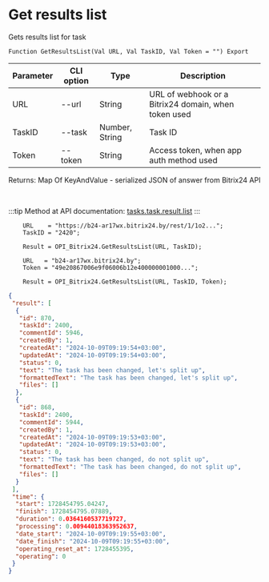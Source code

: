 ﻿---
sidebar_position: 6
---

# Get results list
 Gets results list for task



`Function GetResultsList(Val URL, Val TaskID, Val Token = "") Export`

  | Parameter | CLI option | Type | Description |
  |-|-|-|-|
  | URL | --url | String | URL of webhook or a Bitrix24 domain, when token used |
  | TaskID | --task | Number, String | Task ID |
  | Token | --token | String | Access token, when app auth method used |

  
  Returns:  Map Of KeyAndValue - serialized JSON of answer from Bitrix24 API

<br/>

:::tip
Method at API documentation: [tasks.task.result.list](https://dev.1c-bitrix.ru/rest_help/tasks/task/tasks/tasks_task_result.list.php)
:::
<br/>


```bsl title="Code example"
    URL    = "https://b24-ar17wx.bitrix24.by/rest/1/1o2...";
    TaskID = "2420";

    Result = OPI_Bitrix24.GetResultsList(URL, TaskID);

    URL   = "b24-ar17wx.bitrix24.by";
    Token = "49e20867006e9f06006b12e400000001000...";

    Result = OPI_Bitrix24.GetResultsList(URL, TaskID, Token);
```
 



```json title="Result"
{
 "result": [
  {
   "id": 870,
   "taskId": 2400,
   "commentId": 5946,
   "createdBy": 1,
   "createdAt": "2024-10-09T09:19:54+03:00",
   "updatedAt": "2024-10-09T09:19:54+03:00",
   "status": 0,
   "text": "The task has been changed, let's split up",
   "formattedText": "The task has been changed, let's split up",
   "files": []
  },
  {
   "id": 868,
   "taskId": 2400,
   "commentId": 5944,
   "createdBy": 1,
   "createdAt": "2024-10-09T09:19:53+03:00",
   "updatedAt": "2024-10-09T09:19:53+03:00",
   "status": 0,
   "text": "The task has been changed, do not split up",
   "formattedText": "The task has been changed, do not split up",
   "files": []
  }
 ],
 "time": {
  "start": 1728454795.04247,
  "finish": 1728454795.07889,
  "duration": 0.0364160537719727,
  "processing": 0.00944018363952637,
  "date_start": "2024-10-09T09:19:55+03:00",
  "date_finish": "2024-10-09T09:19:55+03:00",
  "operating_reset_at": 1728455395,
  "operating": 0
 }
}
```

